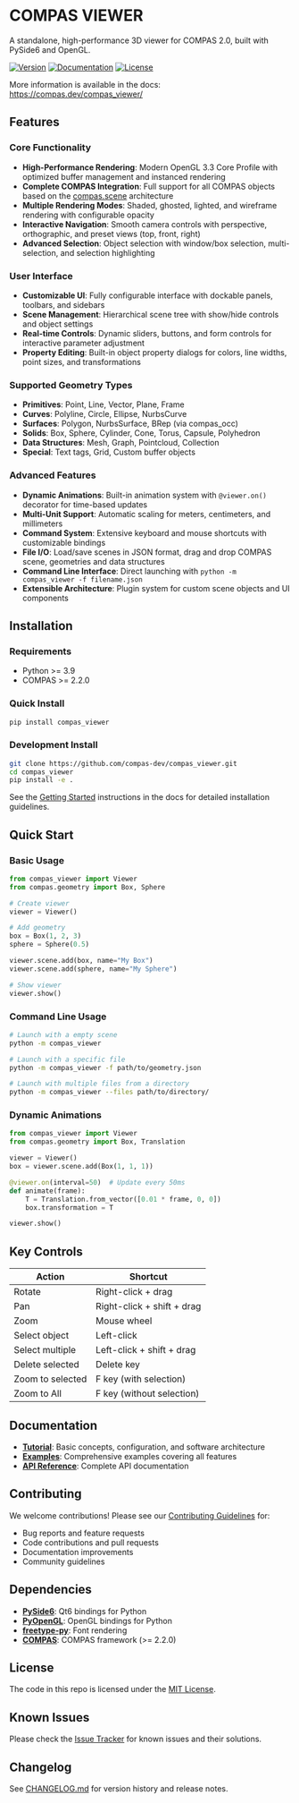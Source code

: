 # COMPAS VIEWER

A standalone, high-performance 3D viewer for COMPAS 2.0, built with PySide6 and OpenGL.

[![Version](https://img.shields.io/badge/version-1.6.0-blue.svg)](https://github.com/compas-dev/compas_viewer)
[![Documentation](https://img.shields.io/badge/docs-compas.dev-green.svg)](https://compas.dev/compas_viewer/)
[![License](https://img.shields.io/badge/license-MIT-blue.svg)](LICENSE)

More information is available in the docs: <https://compas.dev/compas_viewer/>

## Features

### Core Functionality
- **High-Performance Rendering**: Modern OpenGL 3.3 Core Profile with optimized buffer management and instanced rendering
- **Complete COMPAS Integration**: Full support for all COMPAS objects based on the [compas.scene](https://compas.dev/compas/latest/api/generated/compas.scene.Scene.html#scene) architecture
- **Multiple Rendering Modes**: Shaded, ghosted, lighted, and wireframe rendering with configurable opacity
- **Interactive Navigation**: Smooth camera controls with perspective, orthographic, and preset views (top, front, right)
- **Advanced Selection**: Object selection with window/box selection, multi-selection, and selection highlighting

### User Interface
- **Customizable UI**: Fully configurable interface with dockable panels, toolbars, and sidebars
- **Scene Management**: Hierarchical scene tree with show/hide controls and object settings
- **Real-time Controls**: Dynamic sliders, buttons, and form controls for interactive parameter adjustment
- **Property Editing**: Built-in object property dialogs for colors, line widths, point sizes, and transformations

### Supported Geometry Types
- **Primitives**: Point, Line, Vector, Plane, Frame
- **Curves**: Polyline, Circle, Ellipse, NurbsCurve
- **Surfaces**: Polygon, NurbsSurface, BRep (via compas_occ)
- **Solids**: Box, Sphere, Cylinder, Cone, Torus, Capsule, Polyhedron
- **Data Structures**: Mesh, Graph, Pointcloud, Collection
- **Special**: Text tags, Grid, Custom buffer objects

### Advanced Features
- **Dynamic Animations**: Built-in animation system with `@viewer.on()` decorator for time-based updates
- **Multi-Unit Support**: Automatic scaling for meters, centimeters, and millimeters
- **Command System**: Extensive keyboard and mouse shortcuts with customizable bindings
- **File I/O**: Load/save scenes in JSON format, drag and drop COMPAS scene, geometries and data structures
- **Command Line Interface**: Direct launching with `python -m compas_viewer -f filename.json`
- **Extensible Architecture**: Plugin system for custom scene objects and UI components

## Installation

### Requirements
- Python >= 3.9
- COMPAS >= 2.2.0

### Quick Install
```bash
pip install compas_viewer
```

### Development Install
```bash
git clone https://github.com/compas-dev/compas_viewer.git
cd compas_viewer
pip install -e .
```

See the [Getting Started](https://compas.dev/compas_viewer/latest/installation.html) instructions in the docs for detailed installation guidelines.

## Quick Start

### Basic Usage
```python
from compas_viewer import Viewer
from compas.geometry import Box, Sphere

# Create viewer
viewer = Viewer()

# Add geometry
box = Box(1, 2, 3)
sphere = Sphere(0.5)

viewer.scene.add(box, name="My Box")
viewer.scene.add(sphere, name="My Sphere")

# Show viewer
viewer.show()
```

### Command Line Usage
```bash
# Launch with a empty scene
python -m compas_viewer

# Launch with a specific file
python -m compas_viewer -f path/to/geometry.json

# Launch with multiple files from a directory
python -m compas_viewer --files path/to/directory/
```

### Dynamic Animations
```python
from compas_viewer import Viewer
from compas.geometry import Box, Translation

viewer = Viewer()
box = viewer.scene.add(Box(1, 1, 1))

@viewer.on(interval=50)  # Update every 50ms
def animate(frame):
    T = Translation.from_vector([0.01 * frame, 0, 0])
    box.transformation = T

viewer.show()
```

## Key Controls

| Action | Shortcut |
|--------|----------|
| Rotate | Right-click + drag |
| Pan | Right-click + shift + drag |
| Zoom | Mouse wheel |
| Select object | Left-click |
| Select multiple | Left-click + shift + drag |
| Delete selected | Delete key |
| Zoom to selected | F key (with selection) |
| Zoom to All | F key (without selection) |

## Documentation

- **[Tutorial](https://compas.dev/compas_viewer/latest/tutorial.html)**: Basic concepts, configuration, and software architecture
- **[Examples](https://compas.dev/compas_viewer/latest/examples.html)**: Comprehensive examples covering all features
- **[API Reference](https://compas.dev/compas_viewer/latest/api.html)**: Complete API documentation

## Contributing

We welcome contributions! Please see our [Contributing Guidelines](CONTRIBUTING.md) for:
- Bug reports and feature requests
- Code contributions and pull requests
- Documentation improvements
- Community guidelines

## Dependencies

- **[PySide6](https://pypi.org/project/PySide6/)**: Qt6 bindings for Python
- **[PyOpenGL](https://pypi.org/project/PyOpenGL/)**: OpenGL bindings for Python
- **[freetype-py](https://pypi.org/project/freetype-py/)**: Font rendering
- **[COMPAS](https://compas.dev/)**: COMPAS framework (>= 2.2.0)

## License

The code in this repo is licensed under the [MIT License](LICENSE).

## Known Issues

Please check the [Issue Tracker](https://github.com/compas-dev/compas_viewer/issues) for known issues and their solutions.

## Changelog

See [CHANGELOG.md](CHANGELOG.md) for version history and release notes.
